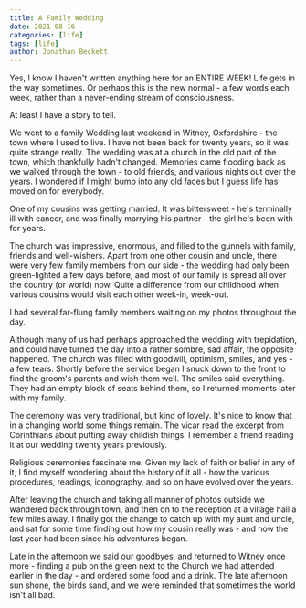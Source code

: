 ```yaml
---
title: A Family Wedding
date: 2021-08-16
categories: [life]
tags: [life]
author: Jonathan Beckett
---
```


Yes, I know I haven't written anything here for an ENTIRE WEEK! Life gets in the way sometimes. Or perhaps this is the new normal - a few words each week, rather than a never-ending stream of consciousness.

At least I have a story to tell.

We went to a family Wedding last weekend in Witney, Oxfordshire - the town where I used to live. I have not been back for twenty years, so it was quite strange really. The wedding was at a church in the old part of the town, which thankfully hadn't changed. Memories came flooding back as we walked through the town - to old friends, and various nights out over the years. I wondered if I might bump into any old faces but I guess life has moved on for everybody.

One of my cousins was getting married. It was bittersweet - he's terminally ill with cancer, and was finally marrying his partner - the girl he's been with for years.

The church was impressive, enormous, and filled to the gunnels with family, friends and well-wishers. Apart from one other cousin and uncle, there were very few family members from our side - the wedding had only been green-lighted a few days before, and most of our family is spread all over the country (or world) now. Quite a difference from our childhood when various cousins would visit each other week-in, week-out.

I had several far-flung family members waiting on my photos throughout the day.

Although many of us had perhaps approached the wedding with trepidation, and could have turned the day into a rather sombre, sad affair, the opposite happened. The church was filled with goodwill, optimism, smiles, and yes - a few tears. Shortly before the service began I snuck down to the front to find the groom's parents and wish them well. The smiles said everything. They had an empty block of seats behind them, so I returned moments later with my family.

The ceremony was very traditional, but kind of lovely. It's nice to know that in a changing world some things remain. The vicar read the excerpt from Corinthians about putting away childish things. I remember a friend reading it at our wedding twenty years previously.

Religious ceremonies fascinate me. Given my lack of faith or belief in any of it, I find myself wondering about the history of it all - how the various procedures, readings, iconography, and so on have evolved over the years.

After leaving the church and taking all manner of photos outside we wandered back through town, and then on to the reception at a village hall a few miles away. I finally got the change to catch up with my aunt and uncle, and sat for some time finding out how my cousin really was - and how the last year had been since his adventures began.

Late in the afternoon we said our goodbyes, and returned to Witney once more - finding a pub on the green next to the Church we had attended earlier in the day - and ordered some food and a drink. The late afternoon sun shone, the birds sand, and we were reminded that sometimes the world isn't all bad.